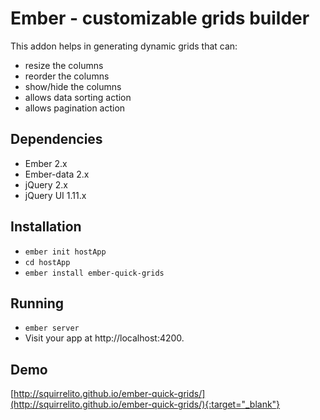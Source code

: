 # Ember - customizable grids builder

This addon helps in generating dynamic grids that can:
* resize the columns
* reorder the columns
* show/hide the columns
* allows data sorting action
* allows pagination action

## Dependencies
* Ember 2.x
* Ember-data 2.x
* jQuery 2.x
* jQuery UI 1.11.x

## Installation

* `ember init hostApp`
* `cd hostApp`
* `ember install ember-quick-grids`

## Running

* `ember server`
* Visit your app at http://localhost:4200.

## Demo

[http://squirrelito.github.io/ember-quick-grids/](http://squirrelito.github.io/ember-quick-grids/){:target="_blank"}
